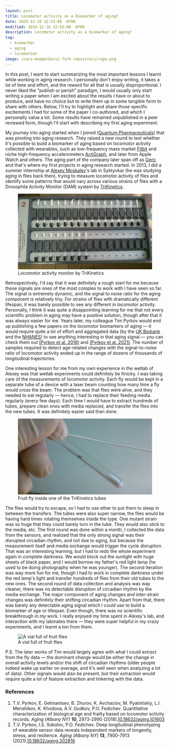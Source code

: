 ```yaml
---
layout: post
title: Locomotor activity as a biomarker of aging?
date: 2024-12-16 12:53:00 -0700
modified: 2024-12-16 12:53:00 -0700
description: Locomotor activity as a biomarker of aging?
tag:
  - biomarker
  - aging
  - locomotion
image: /cara-memperbarui-fork-repository/repo.png
---
```


In this post, I want to start summarizing the most important lessons I learnt while working in aging research. I personally don't enjoy writing, it takes a lot of time and effort, and the reward for all that is usually disproportional. I never liked the "publish or perish" paradigm, I would usually only start writing a paper when I am excited about the results I have or about to produce, and have no choice but to write them up in some tangible form to share with others. Below, I'll try to highlight and share those specific excitements I had for some of the paper I co-authored, and which I personally value a lot. Some results have remained unpublished in a peer reviewed form, though I'll start with describing my first aging experiment.

My journey into aging started when I joined ([Quantum Pharmaceuticals](https://www.linkedin.com/company/quantum-pharmaceuticals)) that was pivoting into aging research. They raised a new round to test whether it's possible to build a biomarker of aging based on locomotor activity collected with wearables, such as low-frequency mass market [Fitbit](https://fitbit.com) and niche high-frequency accelerometers [ActiGraph](https://theactigraph.com/actigraph-wgt3x-bt), and later from Apple Watch and others. The aging part of the company later span off as [Gero](https://gero.ai/), and that's where my first projects in aging research started. In 2013, I did a summer internship at [Alexey Moskalev](https://www.linkedin.com/in/alexey-moskalev-223b1327)'s lab in Syktyvkar (he was studying aging in flies back then), trying to measure locomotor activity of flies and identify some patterns that would vary across various strains of flies with a Drosophila Activity Monitor (DAM) system by [TriKinetics](https://trikinetics.com/).

<figure>
    <img src="DSC_0298.JPG"
         alt="Locomotor activity monitor by TriKinetics">
    <figcaption>Locomotor activity monitor by TriKinetics</figcaption>
</figure>

Retrospectively, I'd say that it was definitely a rough start for me because these signals are ones of the most complex to work with I have seen so far. The signal is extremely dynamic, and the signal to noise ratio for the aging component is relatively tiny. For strains of flies with dramatically different lifespan, it was barely possible to see any different in locomotor activity. Personally, I think it was quite a disappointing learning for me that not every scientific problem in aging may have a positive solution, though after that it was always easier for me. Years later, my colleague Tim Pyrkov would end up publishing a few papers on the locomotor biomarkers of aging — it would require quite a lot of effort and aggregated data (by the [UK Biobank](https://www.ukbiobank.ac.uk/) and the [NHANES](https://www.cdc.gov/nchs/nhanes/index.htm)) to see anything interesting in that aging signal — you can check them out [(Pyrkov et al. 2018)](https://www.aging-us.com/article/101603/text) and [(Pyrkov et al. 2021)](https://www.aging-us.com/article/202816/text). The number of samples required to detect age-related changes with the signal-to-noise ratio of locomotor activity ended up in the range of dozens of thousands of longitudinal trajectories. 

One interesting lesson for me from my own experience in the wetlab of Alexey was that wetlab experiments could definitely be finicky. I was taking care of the measurements of locomotor activity. Each fly would be kept in a separate tube of a device with a laser beam counting how many time a fly would cross the beam. The problem was that flies were alive, and they needed to eat regularly — hence, I had to replace their feeding media regularly (every few days). Each time I would have to extract hundreds of tubes, prepare clean ones with media replaced, and transfer the flies into the new tubes. It was definitely easier said than done. 

<figure>
    <img src="DSC_0301.JPG"
         alt="Fruit fly in a TriKinetics tube">
    <figcaption>Fruit fly inside one of the TriKinetics tubes</figcaption>
</figure>

The flies would try to escape, so I had to use ether to put them to sleep in between the transfers. The tubes were also super narrow, the flies would be having hard times rotating themselves inside the type. One mutant strain was so huge that they could barely turn in the tube. They would also stick to the media, etc. The first round was done within a month, I collected the data from the sensors, and realized that the only strong signal was their disrupted circadian rhythm, and not due to aging, but because the measurement itself and media exchange would trigger the cycle disruption. That was an interesting learning, but I had to redo the whole experiment again in complete darkness. We would block out the sunlight with huge sheets of black paper, and I would borrow my father's red light lamp (he used to be doing photography when he was younger). The second iteration was way more fun for me, though I had to work in complete darkness under the red lamp's light and transfer hundreds of flies from their old tubes to the new ones. The second round of data collection and analysis was way cleaner, there was no detectable disruption of circadian rhythm by the media exchange. The major component of aging changes and inter-strain changes was definitely their shifting circadian rhythm. Apart from that, there was barely any detectable aging signal which I could use to build a biomarker of age or lifespan. Even though, there was no scientific breakthrough in my work. I really enjoyed my time spent in Alexey's lab, and interaction with my labmates there — they were super helpful in my crazy experiments, and I learnt a ton from them.

<figure>
    <img src="flies_bottle.gif"
         alt="A vial full of fruit flies">
    <figcaption>A vial full of fruit flies</figcaption>
</figure>

P.S. The later works of Tim would largely agree with what I could extract from the fly data — the dominant change would be either the change in overall activity levels and/or the shift of circadian rhythms (older people indeed wake up earlier on average, and it's well seen when analyzing a lot of data). Other signals would also be present, but their extraction would require quite a lot of feature extraction and tinkering with the data.

### References

1. T.V. Pyrkov, E. Getmantsev, B. Zhurov, K. Avchaciov, M. Pyatnitskiy, L.I. Menshikov, K. Khodova, A.V. Gudkov, P.O. Fedichev. Quantitative characterization of biological age and frailty based on locomotor activity records. *Aging (Albany NY)* **10**, 2973-2990 (2018).[10.18632/aging.101603](https://doi.org/10.18632/aging.101603)
2. T.V. Pyrkov, I.S. Sokolov, P.O. Fedichev. Deep longitudinal phenotyping of wearable sensor data reveals independent markers of longevity, stress, and resilience. *Aging (Albany NY)* **13**, 7900-7913 (2021).[10.18632/aging.202816](https://doi.org/10.18632/aging.202816)